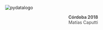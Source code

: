 ![pydatalogo](https://user-images.githubusercontent.com/7065401/46249227-f76b1d80-c3fb-11e8-931e-8a9adc12bd4e.png)

<div style="color: #444; text-align: center;">
    <b>Córdoba 2018</b>
    <br>
    <span>Matías Caputti</span>
</div>